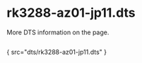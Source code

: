 # rk3288-az01-jp11.dts

More DTS information on the [](Linux-DTSs.md) page.

```
```
{ src="dts/rk3288-az01-jp11.dts" }
